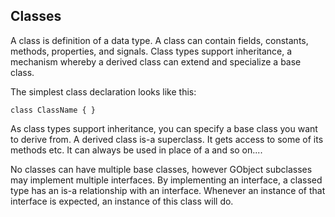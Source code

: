 Classes
-------

A class is definition of a data type. A class can contain fields, constants, methods, properties, and signals. Class types support inheritance, a mechanism whereby a derived class can extend and specialize a base class.

The simplest class declaration looks like this:

```vala
class ClassName { }
```

As class types support inheritance, you can specify a base class you want to derive from. A derived class is-a superclass. It gets access to some of its methods etc. It can always be used in place of a and so on....

No classes can have multiple base classes, however GObject subclasses may implement multiple interfaces. By implementing an interface, a classed type has an is-a relationship with an interface. Whenever an instance of that interface is expected, an instance of this class will do.


